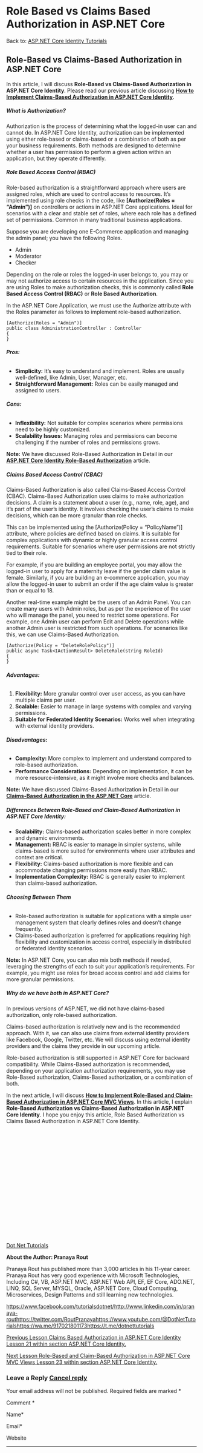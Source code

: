 # Role Based vs Claims Based Authorization in ASP.NET Core

Back to: [ASP.NET Core Identity Tutorials](https://dotnettutorials.net/course/asp-net-core-identity-tutorials/)

## **Role-Based vs Claims-Based Authorization in ASP.NET Core**

In this article, I will discuss **Role-Based vs Claims-Based Authorization in ASP.NET Core Identity**. Please read our previous article discussing [**How to Implement Claims-Based Authorization in ASP.NET Core Identity**](https://dotnettutorials.net/lesson/claims-based-authorization-in-asp-net-core-identity/).

##### **What is Authorization?**

Authorization is the process of determining what the logged-in user can and cannot do. In ASP.NET Core Identity, authorization can be implemented using either role-based or claims-based or a combination of both as per your business requirements. Both methods are designed to determine whether a user has permission to perform a given action within an application, but they operate differently.

##### **Role Based Access Control (RBAC)**

Role-based authorization is a straightforward approach where users are assigned roles, which are used to control access to resources. It’s implemented using role checks in the code, like **[Authorize(Roles = “Admin”)]** on controllers or actions in ASP.NET Core applications. Ideal for scenarios with a clear and stable set of roles, where each role has a defined set of permissions. Common in many traditional business applications.

Suppose you are developing one E-Commerce application and managing the admin panel; you have the following Roles.

- Admin
- Moderator
- Checker

Depending on the role or roles the logged-in user belongs to, you may or may not authorize access to certain resources in the application. Since you are using Roles to make authorization checks, this is commonly called **Role Based Access Control (RBAC)** or **Role Based Authorization**.

In the ASP.NET Core Application, we must use the Authorize attribute with the Roles parameter as follows to implement role-based authorization.

```
[Authorize(Roles = "Admin")]
public class AdministrationController : Controller
{
}
```

###### **Pros:**

- **Simplicity:** It’s easy to understand and implement. Roles are usually well-defined, like Admin, User, Manager, etc.
- **Straightforward Management:** Roles can be easily managed and assigned to users.

###### **Cons:**

- **Inflexibility:** Not suitable for complex scenarios where permissions need to be highly customized.
- **Scalability Issues:** Managing roles and permissions can become challenging if the number of roles and permissions grows.

**Note:** We have discussed Role-Based Authorization in Detail in our [**ASP.NET Core Identity Role-Based Authorization**](https://dotnettutorials.net/lesson/asp-net-core-identity-role-based-authorization/) article.

##### **Claims Based Access Control (CBAC)**

Claims-Based Authorization is also called Claims-Based Access Control (CBAC). Claims-Based Authorization uses claims to make authorization decisions. A claim is a statement about a user (e.g., name, role, age), and it’s part of the user’s identity. It involves checking the user’s claims to make decisions, which can be more granular than role checks.

This can be implemented using the [Authorize(Policy = “PolicyName”)] attribute, where policies are defined based on claims. It is suitable for complex applications with dynamic or highly granular access control requirements. Suitable for scenarios where user permissions are not strictly tied to their role.

For example, if you are building an employee portal, you may allow the logged-in user to apply for a maternity leave if the gender claim value is female. Similarly, if you are building an e-commerce application, you may allow the logged-in user to submit an order if the age claim value is greater than or equal to 18.

Another real-time example might be the users of an Admin Panel. You can create many users with Admin roles, but as per the experience of the user who will manage the panel, you need to restrict some operations. For example, one Admin user can perform Edit and Delete operations while another Admin user is restricted from such operations. For scenarios like this, we can use Claims-Based Authorization.

```
[Authorize(Policy = "DeleteRolePolicy")]
public async Task<IActionResult> DeleteRole(string RoleId)
{
}
```

###### **Advantages:**

1. **Flexibility:** More granular control over user access, as you can have multiple claims per user.
2. **Scalable:** Easier to manage in large systems with complex and varying permissions.
3. **Suitable for Federated Identity Scenarios:** Works well when integrating with external identity providers.

###### **Disadvantages:**

- **Complexity:** More complex to implement and understand compared to role-based authorization.
- **Performance Considerations:** Depending on implementation, it can be more resource-intensive, as it might involve more checks and balances.

**Note:** We have discussed Claims-Based Authorization in Detail in our [**Claims-Based Authorization in the ASP.NET Core**](https://dotnettutorials.net/lesson/claims-based-authorization-in-asp-net-core-identity/) article.

##### **Differences Between Role-Based and Claim-Based Authorization in ASP.NET Core Identity:**

- **Scalability:** Claims-based authorization scales better in more complex and dynamic environments.
- **Management:** RBAC is easier to manage in simpler systems, while claims-based is more suited for environments where user attributes and context are critical.
- **Flexibility:** Claims-based authorization is more flexible and can accommodate changing permissions more easily than RBAC.
- **Implementation Complexity:** RBAC is generally easier to implement than claims-based authorization.

###### **Choosing Between Them**

- Role-based authorization is suitable for applications with a simple user management system that clearly defines roles and doesn’t change frequently.
- Claims-based authorization is preferred for applications requiring high flexibility and customization in access control, especially in distributed or federated identity scenarios.

**Note:** In ASP.NET Core, you can also mix both methods if needed, leveraging the strengths of each to suit your application’s requirements. For example, you might use roles for broad access control and add claims for more granular permissions.

##### **Why do we have both in ASP.NET Core?**

In previous versions of ASP.NET, we did not have claims-based authorization, only role-based authorization.

Claims-based authorization is relatively new and is the recommended approach. With it, we can also use claims from external identity providers like Facebook, Google, Twitter, etc. We will discuss using external identity providers and the claims they provide in our upcoming article.

Role-based authorization is still supported in ASP.NET Core for backward compatibility. While Claims-Based authorization is recommended, depending on your application authorization requirements, you may use Role-Based authorization, Claims-Based authorization, or a combination of both.

In the next article, I will discuss [**How to Implement Role-Based and Claim-Based Authorization in ASP.NET Core MVC Views**](https://dotnettutorials.net/lesson/role-and-claim-based-authorization-in-asp-net-core-mvc-views/). In this article, I explain **Role-Based Authorization vs Claims-Based Authorization in ASP.NET Core Identity**. I hope you enjoy this article, Role Based Authorization vs Claims Based Authorization in ASP.NET Core Identity.

[![dotnettutorials 1280x720](data:image/svg+xml,%3Csvg%20xmlns=%22http://www.w3.org/2000/svg%22%20width=%221280%22%20height=%22720%22%3E%3C/svg%3E)](https://dotnettutorials.net/pranaya-rout/)

[Dot Net Tutorials](https://dotnettutorials.net/pranaya-rout/)

**About the Author: Pranaya Rout**

Pranaya Rout has published more than 3,000 articles in his 11-year career. Pranaya Rout has very good experience with Microsoft Technologies, Including C#, VB, ASP.NET MVC, ASP.NET Web API, EF, EF Core, ADO.NET, LINQ, SQL Server, MYSQL, Oracle, ASP.NET Core, Cloud Computing, Microservices, Design Patterns and still learning new technologies.

https://www.facebook.com/tutorialsdotnet/http://www.linkedin.com/in/pranaya-routhttps://twitter.com/RoutPranayahttps://www.youtube.com/@DotNetTutorialshttps://wa.me/917021801173https://t.me/dotnettutorials

[Previous Lesson
Claims Based Authorization in ASP.NET Core Identity
Lesson 21 within section ASP.NET Core Identity.](https://dotnettutorials.net/lesson/claims-based-authorization-in-asp-net-core-identity/)

[Next Lesson
Role-Based and Claim-Based Authorization in ASP.NET Core MVC Views
Lesson 23 within section ASP.NET Core Identity.](https://dotnettutorials.net/lesson/role-and-claim-based-authorization-in-asp-net-core-mvc-views/)

### Leave a Reply [Cancel reply](/lesson/role-based-authorization-vs-claims-based-authorization-in-asp-net-core/#respond)

Your email address will not be published. Required fields are marked \*

Comment \* 

Name\*

Email\*

Website

---